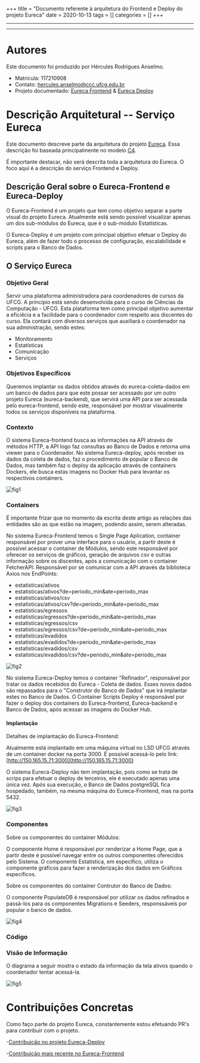 +++
title = "Documento referente à arquitetura do Frontend e Deploy do projeto Eureca"
date = 2020-10-13
tags = []
categories = []
+++

***

***

# Autores

Este documento foi produzido por Hércules Rodrigues Anselmo.

- Matrícula: 117210908
- Contato: hercules.anselmo@ccc.ufcg.edu.br
- Projeto documentado: [Eureca Frontend](https://github.com/computacao-ufcg/eureca-frontend) & [Eureca Deploy](https://github.com/computacao-ufcg/eureca-deploy)

# Descrição Arquitetural -- Serviço Eureca

Este documento descreve parte da arquitetura do projeto [Eureca](https://github.com/computacao-ufcg). Essa descrição foi baseada principalmente no modelo [C4](https://c4model.com/).

É importante destacar, não será descrita toda a arquitetura do Eureca. O foco aqui é a descrição do serviço Frontend e Deploy.

## Descrição Geral sobre o Eureca-Frontend e Eureca-Deploy

O Eureca-Frontend é um projeto que tem como objetivo separar a parte visual do projeto Eureca. Atualmente está sendo possível visualizar apenas um dos sub-módulos do Eureca, que é o sub-módulo Estatísticas.

O Eureca-Deploy é um projeto com principal objetivo efetuar o Deploy do Eureca, além de fazer todo o processo de configuração, escalabilidade e scripts para o Banco de Dados.

## O Serviço Eureca

### Objetivo Geral

Servir uma plataforma administradora para coordenadores de cursos da UFCG. A princípio está sendo desenvolvida para o curso de Ciências da Computação - UFCG. Esta plataforma tem como principal objetivo aumentar a eficiêcia e a facilidade para o coordenador com respeito aos discentes do curso. Ela contará com diversos serviços que auxiliará o coordenador na sua administração, sendo estes:

- Monitoramento
- Estatísticas
- Comunicação
- Serviços

### Objetivos Específicos

Queremos implantar os dados obtidos através do eureca-coleta-dados em um banco de dados para que este possar ser acessado por um outro projeto Eureca (eureca-backend), que servirá uma API para ser acessada pelo eureca-frontend, sendo este, responsável por mostrar visualmente todos os serviços disponíveis na plataforma.

### Contexto

O sistema Eureca-frontend busca as informações na API através de métodos HTTP, a API logo faz consultas ao Banco de Dados e retorna uma viewer para o Coordenador.
No sistema Eureca-deploy, após receber os dados da coleta de dados, faz o procedimento de popular o Banco de Dados, mas também faz o deploy da aplicação através de containers Dockers, ele busca estas imagens no Docker Hub para levantar os respectivos containers. 

![fig1](c4-contexto.png)

### Containers

É importante frizar que no momento da escrita deste artigo as relações das entidades são as que estão na imagem, podendo assim, serem alteradas.

No sistema Eureca-Frontend temos o Single Page Aplication, container responsável por prover uma interface para o usuário, a partir deste é possível acessar o container de Módulos, sendo este responsável por oferecer os serviços de gráficos, geração de arquivos csv e outras informação sobre os discentes, após a comunicação com o container FetcherAPI: Responsável por se comunicar com a API através da biblioteca Axios nos EndPoints:

* estatisticas/ativos
* estatisticas/ativos?de=periodo_min&ate=periodo_max
* estatisticas/ativos/csv
* estatisticas/ativos/csv?de=periodo_min&ate=periodo_max
* estatisticas/egressos
* estatisticas/egressos?de=periodo_min&ate=periodo_max
* estatisticas/egressos/csv
* estatisticas/egressos/csv?de=periodo_min&ate=periodo_max
* estatisticas/evadidos
* estatisticas/evadidos?de=periodo_min&ate=periodo_max
* estatisticas/evadidos/csv
* estatisticas/evadidos/csv?de=periodo_min&ate=periodo_max

![fig2](c4-containers.png)

No sistema Eureca-Deploy temos o container "Refinador", responsável por tratar os dados recebidos do Eureca - Coleta de dados. Esses novos dados são repassados para o "Construtor do Banco de Dados" que irá implantar estes no Banco de Dados.
O Container Scripts Deploy é responsável por fazer o deploy dos containers do  Eureca-frontend, Eureca-backend e Banco de Dados, após acessar as imagens do Docker Hub.

#### Implantação

Detalhes de implantação do Eureca-Frontend:

Atualmente está implantado em uma máquina virtual no LSD UFCG através de um container docker na porta 3000. É possível acessá-lo pelo link: [http://150.165.15.71:3000](http://150.165.15.71:3000)

O sistema Eureca-Deploy não tem implantação, pois como se trata de scrips para efetuar o deploy de terceiros, ele é executado apenas uma única vez. Após sua execução, o Banco de Dados postgreSQL fica hospedado, também, na mesma máquina do Eureca-Frontend, mas na porta 5432.

![fig3](c4-implantacao.png)
### Componentes

Sobre os componentes do container Módulos:

O componente Home é responsável por renderizar a Home Page, que a partir deste é possível navegar entre os outros componentes oferecidos pelo Sistema. O componente Estatística, em específico, utiliza o componente gráficos para fazer a renderização dos dados em Gráficos específicos.

Sobre os componentes do container Contrutor do Banco de Dados:

O componente PopulateDB é responsável por utilizar os dados refinados e passá-los para os componentes Migrations e Seeders, responssáveis por popular o banco de dados.

![fig4](c4-componentes.png)

### Código

### Visão de Informação

O diagrama a seguir mostra o estado da informação da tela ativos quando o coordenador tentar acessá-la.

![fig5](estados.png)

# Contribuições Concretas

Como faço parte do projeto Eureca, constantemente estou efetuando PR's para contribuir com o projeto.

-[Contribuição no projeto Eureca-Deploy](https://github.com/computacao-ufcg/eureca-deploy/pull/23)

-[Contribuição mais recente no Eureca-Frontend](https://github.com/computacao-ufcg/eureca-frontend/pull/47)
